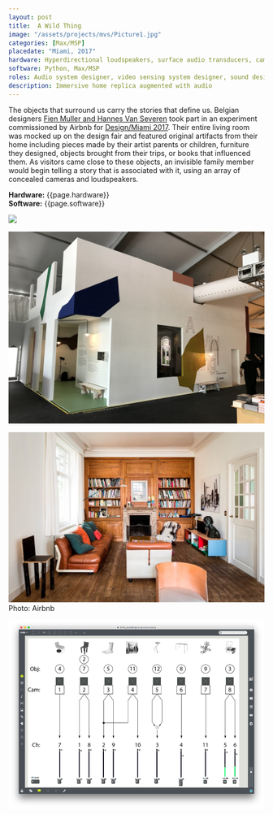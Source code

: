 ```yaml
---
layout: post
title:  A Wild Thing
image: "/assets/projects/mvs/Picture1.jpg"
categories: [Max/MSP]
placedate: "Miami, 2017"
hardware: Hyperdirectional loudspeakers, surface audio transducers, cameras, Raspberry Pis, computer
software: Python, Max/MSP
roles: Audio system designer, video sensing system designer, sound designer, creative developer.
description: Immersive home replica augmented with audio
---
```


<p>The objects that surround us carry the stories that define us. Belgian designers <a href="https://www.mullervanseveren.be/">Fien Muller and Hannes Van Severen</a> took part in an experiment commissioned by Airbnb for <a href="https://www.designboom.com/design/airbnb-muller-van-severen-a-wild-thing-design-miami-12-06-2017/">Design/Miami 2017</a>. Their entire living room was mocked up on the design fair and featured original artifacts from their home including pieces made by their artist parents or children, furniture they designed, objects brought from their trips, or books that influenced them. As visitors came close to these objects, an invisible family member would begin telling a story that is associated with it, using an array of concealed cameras and loudspeakers.</p>

<p><b>Hardware:</b> {{page.hardware}}<br/>
<b>Software:</b> {{page.software}}</p>

<p><img src="{{ page.image }}"></p>
<p><img src="/assets/projects/mvs/mvs_2.jpg"></p>
<p><img src="/assets/projects/mvs/Picture2.jpg"><span class="inline-descr">Photo: Airbnb</span></p>
<p><img src="/assets/projects/mvs/mvs_3.png"></p>